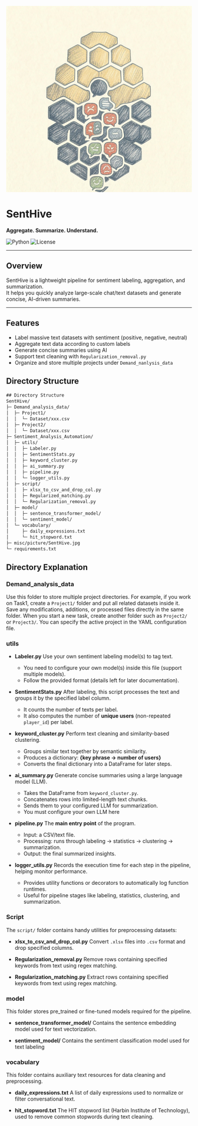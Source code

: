 ![SentHive Logo](misc/picture/SentHive.jpg)

# SentHive
**Aggregate. Summarize. Understand.**

![Python](https://img.shields.io/badge/python-3.6.13-blue)
![License](https://img.shields.io/badge/license-MIT-green)

---

## Overview
SentHive is a lightweight pipeline for sentiment labeling, aggregation, and summarization.  
It helps you quickly analyze large-scale chat/text datasets and generate concise, AI-driven summaries.

---

## Features
- Label massive text datasets with sentiment (positive, negative, neutral)
- Aggregate text data according to custom labels
- Generate concise summaries using AI
- Support text cleaning with `Regularization_removal.py`  
- Organize and store multiple projects under `Demand_nanlysis_data`

## Directory Structure
```angular2html
## Directory Structure
SentHive/
├─ Demand_analysis_data/
│  ├─ Project1/
│  │  └─ Dataset/xxx.csv
│  ├─ Project2/
│  │  └─ Dataset/xxx.csv
├─ Sentiment_Analysis_Automation/
│  ├─ utils/
│  │  ├─ Labeler.py
│  │  ├─ SentimentStats.py
│  │  ├─ keyword_cluster.py
│  │  ├─ ai_summary.py
│  │  ├─ pipeline.py
│  │  └─ logger_utils.py
│  ├─ script/
│  │  ├─ xlsx_to_csv_and_drop_col.py
│  │  ├─ Regularized_matching.py
│  │  └─ Regularization_removal.py
│  ├─ model/
│  │  ├─ sentence_transformer_model/
│  │  └─ sentiment_model/
│  └─ vocabulary/
│     ├─ daily_expressions.txt
│     └─ hit_stopword.txt
├─ misc/picture/SentHive.jpg
└─ requirements.txt
```

## Directory Explanation

### Demand_analysis_data
  Use this folder to store multiple project directories.
  For example, if you work on Task1, create a `Project1/` folder and put all related datasets inside it.
  Save any modifications, additions, or processed files directly in the same folder.
  When you start a new task, create another folder such as `Project2/` or `Project3/`.
  You can specify the active project in the YAML configuration file.
  
### utils

- **Labeler.py**
  Use your own sentiment labeling model(s) to tag text.
  - You need to configure your own model(s) inside this file (support multiple models).
  - Follow the provided format (details left for later documentation).
  
- **SentimentStats.py**
  After labeling, this script processes the text and groups it by the specified label column.
  - It counts the number of texts per label.
  - It also computes the number of **unique users** (non-repeated `player_id`) per label.
  
- **keyword_cluster.py**
  Perform text cleaning and similarity-based clustering.
  - Groups similar text together by semantic similarity.
  - Produces a dictionary: **{key phrase -> number of users}**
  - Converts the final dictionary into a DataFrame for later steps.
  
- **ai_summary.py**
  Generate concise summaries using a large language model (LLM).
  - Takes the DataFrame from `keyword_cluster.py`.
  - Concatenates rows into limited-length text chunks.
  - Sends them to your configured LLM for summarization.
  - You must configure your own LLM here

- **pipeline.py**
  The **main entry point** of the program.
  - Input: a CSV/text file.
  - Processing: runs through labeling -> statistics -> clustering -> summarization.
  - Output: the final summarized insights.
  
- **logger_utils.py**
  Records the execution time for each step in the pipeline, helping monitor performance.
  - Provides utility functions or decorators to automatically log function runtimes.
  - Useful for pipeline stages like labeling, statistics, clustering, and summarization.
  
### Script
The `script/` folder contains handy utilities for preprocessing datasets:

- **xlsx_to_csv_and_drop_col.py**
  Convert `.xlsx` files into `.csv` format and drop specified columns.
  
- **Regularization_removal.py**
  Remove rows containing specified keywords from text using regex matching.
  
- **Regularization_matching.py**
  Extract rows containing specified keywords from text using regex matching.
  
### model
This folder stores pre_trained or fine-tuned models required for the pipeline.

- **sentence_transformer_model/**
  Contains the sentence embedding model used for text vectorization.
  
- **sentiment_model/**
  Contains the sentiment classification model used for text labeling

### vocabulary
This folder contains auxiliary text resources for data cleaning and preprocessing.

- **daily_expressions.txt**
  A list of daily expressions used to normalize or filter conversational text.
  
- **hit_stopword.txt**
  The HIT stopword list (Harbin Institute of Technology), used to remove common stopwords during text cleaning.
  
